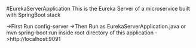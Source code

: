 #EurekaServerApplication
This is the Eureka Server of a microservice built with SpringBoot stack

->First Run config-server 
->Then Run as EurekaServerApplication.java or mvn spring-boot:run inside root directory of this application
->http://localhost:9091